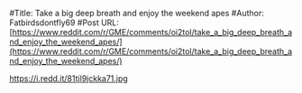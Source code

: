 #Title: Take a big deep breath and enjoy the weekend apes
#Author: Fatbirdsdontfly69
#Post URL: [https://www.reddit.com/r/GME/comments/oi2tol/take_a_big_deep_breath_and_enjoy_the_weekend_apes/](https://www.reddit.com/r/GME/comments/oi2tol/take_a_big_deep_breath_and_enjoy_the_weekend_apes/)


https://i.redd.it/81tjl9jckka71.jpg